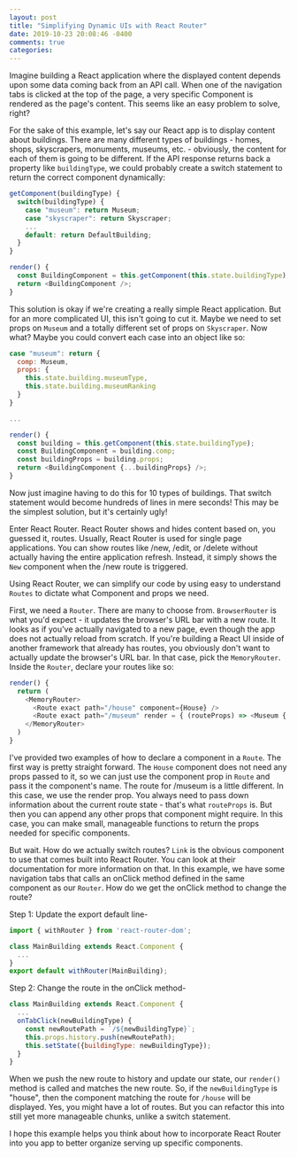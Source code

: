 ```yaml
---
layout: post
title: "Simplifying Dynamic UIs with React Router"
date: 2019-10-23 20:08:46 -0400
comments: true
categories:
---
```

Imagine building a React application where the displayed content depends upon some data coming back from an API call. When one of the navigation tabs is clicked at the top of the page, a very specific Component is rendered as the page's content. This seems like an easy problem to solve, right?

For the sake of this example, let's say our React app is to display content about buildings. There are many different types of buildings - homes, shops, skyscrapers, monuments, museums, etc. - obviously, the content for each of them is going to be different. If the API response returns back a property like `buildingType`, we could probably create a switch statement to return the correct component dynamically:

```javascript
getComponent(buildingType) {
  switch(buildingType) {
    case "museum": return Museum;
    case "skyscraper": return Skyscraper;
    ...
    default: return DefaultBuilding;
  }
}

render() {
  const BuildingComponent = this.getComponent(this.state.buildingType);
  return <BuildingComponent />;
}
```

This solution is okay if we're creating a really simple React application. But for an more complicated UI, this isn't going to cut it. Maybe we need to set props on `Museum` and a totally different set of props on `Skyscraper`. Now what? Maybe you could convert each case into an object like so:

```javascript
case "museum": return {
  comp: Museum,
  props: {
    this.state.building.museumType,
    this.state.building.museumRanking
  }
}

...

render() {
  const building = this.getComponent(this.state.buildingType);
  const BuildingComponent = building.comp;
  const buildingProps = building.props;
  return <BuildingComponent {...buildingProps} />;
}
```

Now just imagine having to do this for 10 types of buildings. That switch statement would become hundreds of lines in mere seconds! This may be the simplest solution, but it's certainly ugly!

Enter React Router. React Router shows and hides content based on, you guessed it, routes. Usually, React Router is used for single page applications. You can show routes like /new, /edit, or /delete without actually having the entire application refresh. Instead, it simply shows the `New` component when the /new route is triggered.

Using React Router, we can simplify our code by using easy to understand `Routes` to dictate what Component and props we need.

First, we need a `Router`. There are many to choose from. `BrowserRouter` is what you'd expect - it updates the browser's URL bar with a new route. It looks as if you've actually navigated to a new page, even though the app does not actually reload from scratch. If you're building a React UI inside of another framework that already has routes, you obviously don't want to actually update the browser's URL bar. In that case, pick the `MemoryRouter`. Inside the `Router`, declare your routes like so:

```javascript
render() {
  return (
    <MemoryRouter>
      <Route exact path="/house" component={House} />
      <Route exact path="/museum" render = { (routeProps) => <Museum {...routeProps} {...this.getMuseumProps()} />} />
    </MemoryRouter>
  )
}
```

I've provided two examples of how to declare a component in a `Route`. The first way is pretty straight forward. The `House` component does not need any props passed to it, so we can just use the component prop in `Route` and pass it the component's name. The route for /museum is a little different. In this case, we use the render prop. You always need to pass down information about the current route state - that's what `routeProps` is. But then you can append any other props that component might require. In this case, you can make small, manageable functions to return the props needed for specific components.

But wait. How do we actually switch routes? `Link` is the obvious component to use that comes built into React Router. You can look at their documentation for more information on that. In this example, we have some navigation tabs that calls an onClick method defined in the same component as our `Router`. How do we get the onClick method to change the route?

Step 1: Update the export default line-

```javascript
import { withRouter } from 'react-router-dom';

class MainBuilding extends React.Component {
  ...
}
export default withRouter(MainBuilding);
```

Step 2: Change the route in the onClick method-

```javascript
class MainBuilding extends React.Component {
  ...
  onTabClick(newBuildingType) {
    const newRoutePath = `/${newBuildingType}`;
    this.props.history.push(newRoutePath);
    this.setState({buildingType: newBuildingType});
  }
}
```

When we push the new route to history and update our state, our `render()` method is called and matches the new route. So, if the `newBuildingType` is "house", then the component matching the route for `/house` will be displayed. Yes, you might have a lot of routes. But you can refactor this into still yet more manageable chunks, unlike a switch statement.

I hope this example helps you think about how to incorporate React Router into you app to better organize serving up specific components.
